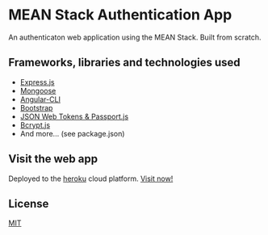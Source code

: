 # MEAN Stack Authentication App
An authenticaton web application using the MEAN Stack. Built from scratch.

## Frameworks, libraries and technologies used
- [Express.js](https://expressjs.com/es/)
- [Mongoose](https://mongoosejs.com/)
- [Angular-CLI](https://cli.angular.io/)
- [Bootstrap](https://getbootstrap.com/)
- [JSON Web Tokens & Passport.js](http://www.passportjs.org/)
- [Bcrypt.js](https://www.npmjs.com/package/bcryptjs)
- And more... (see package.json)

## Visit the web app
Deployed to the [heroku](https://www.heroku.com/) cloud platform.
[Visit now!](https://meanath29.herokuapp.com)

## License
[MIT](https://choosealicense.com/licenses/mit/)

